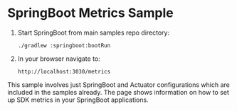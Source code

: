 # SpringBoot Metrics Sample

1. Start SpringBoot from main samples repo directory:
   
       ./gradlew :springboot:bootRun

2. In your browser navigate to:
 
       http://localhost:3030/metrics

This sample involves just SpringBoot and Actuator configurations which are 
included in the samples already. The page shows information on how to set up
SDK metrics in your SpringBoot applications. 